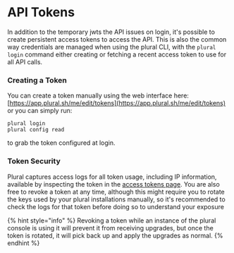 # API Tokens

In addition to the temporary jwts the API issues on login, it's possible to create persistent access tokens to access the API.  This is also the common way credentials are managed when using the plural CLI, with the `plural login` command either creating or fetching a recent access token to use for all API calls.

### Creating a Token

You can create a token manually using the web interface here: [https://app.plural.sh/me/edit/tokens](https://app.plural.sh/me/edit/tokens) or you can simply run:

```
plural login
plural config read
```

to grab the token configured at login.

### Token Security

Plural captures access logs for all token usage, including IP information, available by inspecting the token in the [access tokens page](https://app.plural.sh/me/edit/tokens).  You are also free to revoke a token at any time, although this might require you to rotate the keys used by your plural installations manually, so it's recommended to check the logs for that token before doing so to understand your exposure

{% hint style="info" %}
Revoking a token while an instance of the plural console is using it will prevent it from receiving upgrades, but once the token is rotated, it will pick back up and apply the upgrades as normal.
{% endhint %}

